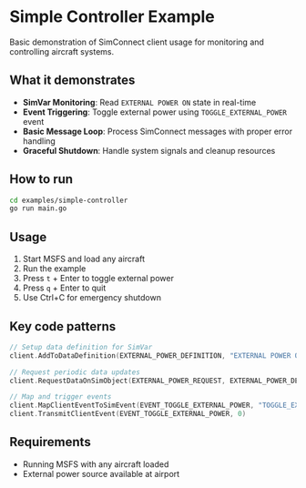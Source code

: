 # Simple Controller Example

Basic demonstration of SimConnect client usage for monitoring and controlling aircraft systems.

## What it demonstrates

- **SimVar Monitoring**: Read `EXTERNAL POWER ON` state in real-time
- **Event Triggering**: Toggle external power using `TOGGLE_EXTERNAL_POWER` event
- **Basic Message Loop**: Process SimConnect messages with proper error handling
- **Graceful Shutdown**: Handle system signals and cleanup resources

## How to run

```bash
cd examples/simple-controller
go run main.go
```

## Usage

1. Start MSFS and load any aircraft
2. Run the example
3. Press `t` + Enter to toggle external power
4. Press `q` + Enter to quit
5. Use Ctrl+C for emergency shutdown

## Key code patterns

```go
// Setup data definition for SimVar
client.AddToDataDefinition(EXTERNAL_POWER_DEFINITION, "EXTERNAL POWER ON", "Bool", types.DATATYPE_INT32)

// Request periodic data updates
client.RequestDataOnSimObject(EXTERNAL_POWER_REQUEST, EXTERNAL_POWER_DEFINITION, types.SIMOBJECT_TYPE_USER, types.PERIOD_SIM_FRAME)

// Map and trigger events
client.MapClientEventToSimEvent(EVENT_TOGGLE_EXTERNAL_POWER, "TOGGLE_EXTERNAL_POWER")
client.TransmitClientEvent(EVENT_TOGGLE_EXTERNAL_POWER, 0)
```

## Requirements

- Running MSFS with any aircraft loaded
- External power source available at airport

